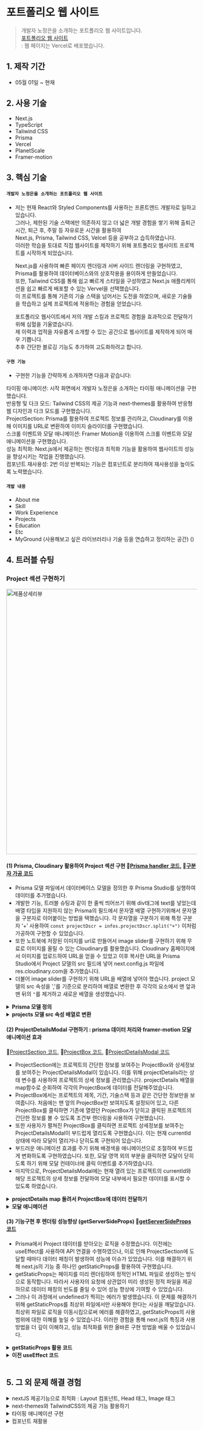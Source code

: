 # 포트폴리오 웹 사이트
> 개발자 노정은을 소개하는 포트폴리오 웹 사이트입니다. </br>
> [포트폴리오 웹 사이트](https://jeong-eun-portfolio.vercel.app/) </br>
: 웹 페이지는 Vercel로 배포했습니다.

## 1. 제작 기간
- 05월 01일 ~ 현재

## 2. 사용 기술
- Next.js
- TypeScript
- Taliwind CSS
- Prisma
- Vercel
- PlanetScale
- Framer-motion

## 3. 핵심 기술
 
#### `개발자 노정은을 소개하는 포트폴리오 웹 사이트`
- 저는 현재 React와 Styled Components를 사용하는 프론트엔드 개발자로 일하고 있습니다.<br />
  그러나, 제한된 기술 스택에만 의존하지 않고 더 넓은 개발 경험을 쌓기 위해 출퇴근 시간, 퇴근 후, 주말 등 자유로운 시간을 활용하여 <br />
  Next.js, Prisma, Tailwind CSS, Velcel 등을 공부하고 습득하였습니다. <br /> 
  이러한 학습을 토대로 직접 웹사이트를 제작하기 위해 포트폴리오 웹사이트 프로젝트를 시작하게 되었습니다. <br />  

  Next.js를 사용하여 빠른 페이지 렌더링과 서버 사이드 렌더링을 구현하였고, Prisma를 활용하여 데이터베이스와의 상호작용을 용이하게 만들었습니다.<br /> 
  또한, Tailwind CSS를 통해 쉽고 빠르게 스타일을 구성하였고 Next.js 애플리케이션을 쉽고 빠르게 배포할 수 있는 Vervel을 선택했습니다.<br /> 
  이 프로젝트를 통해 기존의 기술 스택을 넘어서는 도전을 하였으며, 새로운 기술들을 학습하고 실제 프로젝트에 적용하는 경험을 얻었습니다.<br /> 

  포트폴리오 웹사이트에서 저의 개발 스킬과 프로젝트 경험을 효과적으로 전달하기 위해 심혈을 기울였습니다. <br /> 
  제 이력과 업적을 자유롭게 소개할 수 있는 공간으로 웹사이트를 제작하게 되어 매우 기쁩니다. <br /> 
  추후 간단한 블로깅 기능도 추가하여 고도화하려고 합니다. <br /> 


#### `구현 기능`
- 구현한 기능을 간략하게 소개하자면 다음과 같습니다:

타이핑 애니메이션: 시작 화면에서 개발자 노정은을 소개하는 타이핑 애니메이션을 구현했습니다.  <br /> 
반응형 및 다크 모드: Tailwind CSS의 제공 기능과 next-themes를 활용하여 반응형 웹 디자인과 다크 모드를 구현했습니다.  <br /> 
ProjectSection: Prisma를 활용하여 프로젝트 정보를 관리하고, Cloudinary를 이용해 이미지를 URL로 변환하여 이미지 슬라이더를 구현했습니다.  <br /> 
스크롤 이벤트와 모달 애니메이션: Framer Motion을 이용하여 스크롤 이벤트와 모달 애니메이션을 구현했습니다.  <br /> 
성능 최적화: Next.js에서 제공하는 렌더링과 최적화 기능을 활용하여 웹사이트의 성능을 향상시키는 작업을 진행했습니다.  <br /> 
컴포넌트 재사용성: 2번 이상 반복되는 기능은 컴포넌트로 분리하여 재사용성을 높이도록 노력했습니다. 


#### `개발 내용`
- About me
- Skill
- Work Experience
- Projects
- Education
- Etc
- MyGround (사용해보고 싶은 라이브러리나 기술 등을 연습하고 정리하는 공간) ()


## 4. 트러블 슈팅
### Project 섹션 구현하기
<img width="700" alt="제품상세리뷰" src="https://github.com/wjddms4107/jeongEun_portfolio/assets/78889402/4b789071-d503-40a4-8102-9ad632c2057c.gif" /> <br />
#### (1) Prisma, Cloudinary 활용하여 Project 섹션 구현 🔗[Prisma handler 코드](https://github.com/wjddms4107/jeongEun_portfolio/blob/67837b687b55e90b8d19b34bdd2643a62e149c63/pages/api/project.tsx#LL4C31-L4C38),  🔗[구분자 가공 코드](https://github.com/wjddms4107/jeongEun_portfolio/blob/67837b687b55e90b8d19b34bdd2643a62e149c63/pages/components/BigProjectBox.tsx#L18)

- Prisma 모델 파일에서 데이터베이스 모델을 정의한 후 Prisma Studio를 실행하여 데이터를 추가했습니다.
- 개발한 기능, 트러블 슈팅과 같이 한 줄씩 띄어쓰기 위해 div태그에 text를 넣었는데
배열 타입을 지원하지 않는 Prisma의 필드에서 문자열 배열 구현하기위해서 문자열을 구분자로 이어붙이는 방법을 택했습니다. 
각 문자열을 구분하기 위해 특정 구분자 ‘+’ 사용하여 `const projectDscr = infos.projectDscr.split("+")` 이처럼 가공하여 구현할 수 있었습니다.
- 또한 노트북에 저장된 이미지를 url로 만들어서 image slider를 구현하기 위해 무료로 이미지를 올릴 수 있는 Cloudinary를 활용했습니다. 
Cloudinary 홈페이지에서 이미지를 업로드하여 URL을 얻을 수 있었고 이후 복사한 URL을 Prisma Studio에서 Project 모델의 src 필드에 넣어 
next.config.js 파일에 res.cloudinary.com을 추가했습니다. 
- 더불어 image slider를 구현하기 위해 URL을 배열에 넣어야 했습니다. 
project 모델의 src 속성을 ','를 기준으로 분리하여 배열로 변환한 후 각각의 요소에서 맨 앞과 맨 뒤의 `"`를 제거하고 새로운 배열을 생성했습니다. 

<details>
<summary><b>Prisma 모델 정의</b></summary>
<div markdown="1">

 ~~~javascript
 model Project {
  id Int @id @default(autoincrement())
  state Boolean
  title String
  period String
  sort String
  src String @db.VarChar(3000)
  alt String
  skill String
  github String
  url String
  team String?
  myRole String?
  library String?
  notes String?
  shortDscr String
  projectDscr String  @db.VarChar(1000)
  featureDscr String  @db.VarChar(1000)
  troubleeDscr String  @db.VarChar(1000)
}
 ~~~

</div>
</details>

<details>
<summary><b>projects 모델 src 속성 배열로 변환</b></summary>
<div markdown="1">

  ~~~javascript
 export default async function handler(
  req: NextApiRequest,
  res: NextApiResponse
) {
  
  const projects = await client.project.findMany();

  const newData = projects.map((project) => {
    const srcArray: string[] = project.src.split(',');
    const newArray = srcArray.map((src:string) => src.replace(/^"(.*)"$/, '$1'));

    return {
      ...project,
      src: newArray ,
    };
  });

  res.json({
    ok: true,
    data: newData,
  });
}
 ~~~
</div>
</details>


#### (2) ProjectDetailsModal 구현하기 : prisma 데이터 처리와 framer-motion 모달 애니메이션 효과 <br />
 🔗[ProjectSection 코드](https://github.com/wjddms4107/jeongEun_portfolio/blob/1bdf5d74a3315b6a864698d175ba770a9ec1de6c/pages/ProjectSection.tsx#L13), 🔗[ProjectBox 코드](https://github.com/wjddms4107/jeongEun_portfolio/blob/1bdf5d74a3315b6a864698d175ba770a9ec1de6c/pages/components/ProjectBox.tsx#L20), 🔗[ProjectDetailsModal 코드](https://github.com/wjddms4107/jeongEun_portfolio/blob/1bdf5d74a3315b6a864698d175ba770a9ec1de6c/pages/components/ProjectDetailsModal.tsx#L14)

- ProjectSection에는 프로젝트의 간단한 정보를 보여주는 ProjectBox와 상세정보를 보여주는 ProjectDetailsModal이 있습니다. 이를 위해 projectDetails라는 상태 변수를 사용하여 프로젝트의 상세 정보를 관리했습니다. projectDetails 배열을 map함수로 순회하여 각각의 ProjectBox에 데이터를 전달해주었습니다.
- ProjectBox에서는 프로젝트의 제목, 기간, 기술스택 등과 같은 간단한 정보만을 보여줍니다. 처음에는 맨 앞의 ProjectBox만 보여지도록 설정되어 있고, 다른 ProjectBox를 클릭하면 기존에 열렸던 ProjectBox가 닫히고 클릭된 프로젝트의 간단한 정보를 볼 수 있도록 조건부 렌더링을 사용하여 구현했습니다.
- 또한 사용자가 펼쳐진 ProjectBox를 클릭하면 프로젝트 상세정보를 보여주는 ProjectDetailsModal이 부드럽게 열리도록 구현했습니다. 이는 현재 currentId 상태에 따라 모달이 열리거나 닫히도록 구현되어 있습니다.
- 부드러운 애니메이션 효과를 주기 위해 배경색을 애니메이션으로 조절하여 부드럽게 변화하도록 구현하였습니다. 또한, 모달 영역 외의 부분을 클릭하면 모달이 닫히도록 하기 위해 모달 컨테이너에 클릭 이벤트를 추가하였습니다.
- 마지막으로, ProjectDetailsModal에는 현재 열려 있는 프로젝트의 currentId와 해당 프로젝트의 상세 정보를 전달하여 모달 내부에서 필요한 데이터를 표시할 수 있도록 하였습니다.


<details>
<summary><b>projectDetails map 돌려서 ProjectBox에 데이터 전달하기</b></summary>
<div markdown="1">
 
 ~~~javascript
   const [projectDetails, setProjectDetails] = useState<Project[]>(projects);

  const ClickProjectBox = (index: number) => {
    setProjectDetails(projectDetails?.map((info, i) => ({
      ...info,
      state: i === index
    })));
  };
  
  const projectBoxs = projectDetails?.map((details) => (
    <ProjectBox
      key={details.id}
      isClicked={details.state}
      details={details}
      onClick={() => ClickProjectBox(details.id - 1)}
      layoutId={details.id}
    />
  ));
 ~~~
 
</div>
</details>
 
 <details>
<summary><b>모달 애니메이션</b></summary>
<div markdown="1">

 ~~~javascript
  <AnimatePresence>
    {currentId ? (
       <motion.div
         className="fixed z-20 top-0 right-0 left-0 w-[100vw] h-full flex items-center justify-center m-auto"
         onClick={(e) => e.target === e.currentTarget && handleCloseBox()}
         initial={{ backgroundColor: "rgba(0, 0, 0, 0)" }}
         animate={{ backgroundColor: "rgba(0, 0, 0, 0.5)" }}
         exit={{ backgroundColor: "rgba(0, 0, 0, 0)" }}
       >
         <ProjectDetailsModal currentId={currentId} details={details} />
       </motion.div>
     ) : null}
  </AnimatePresence> 
 ~~~
 
</div>
</details>

#### (3) 기능구현 후 렌더링 성능향상 (getServerSideProps) 🔗[getServerSideProps 코드](https://github.com/wjddms4107/jeongEun_portfolio/blob/1bdf5d74a3315b6a864698d175ba770a9ec1de6c/pages/index.tsx#L46)

- Prisma에서 Project 데이터를 받아오는 로직을 수정했습니다. 이전에는 useEffect를 사용하여 API 연결을 수행하였으나, 이로 인해 ProjectSection에 도달할 때마다 데이터 패칭이 발생하여 성능에 이슈가 있었습니다. 이를 해결하기 위해 next.js의 기능 중 하나인 getStaticProps를 활용하여 구현했습니다.
- getStaticProps는 페이지를 미리 렌더링하여 정적인 HTML 파일로 생성하는 방식으로 동작합니다. 따라서 사용자의 요청에 상관없이 미리 생성된 정적 파일을 제공하므로 데이터 패칭의 빈도를 줄일 수 있어 성능 향상에 기여할 수 있었습니다.
- 그러나 이 과정에서 undefined가 찍히는 에러가 발생했습니다. 이 문제를 해결하기 위해 getStaticProps를 최상위 파일에서만 사용해야 한다는 사실을 깨달았습니다. 최상위 파일로 로직을 이동시킴으로써 에러를 해결하였고, getStaticProps의 사용 범위에 대한 이해를 높일 수 있었습니다. 이러한 경험을 통해 next.js의 특징과 사용 방법을 더 깊이 이해하고, 성능 최적화를 위한 올바른 구현 방법을 배울 수 있었습니다.

<details>
<summary><b>getStaticProps 활용 코드</b></summary>
<div markdown="1">

 ~~~javascript
 
export async function getStaticProps() {
  const projects = await client.project.findMany();

  const newData = projects.map((project) => {
    const srcArray: string[] = project.src.split(',');
    const newArray = srcArray.map((src:string) => src.replace(/^"(.*)"$/, '$1'));

    return {
      ...project,
      src: newArray ,
    };
  });
  
  return {
    props: {
      projects: newData,
    },
  };
}

}
 ~~~

</div>
</details>

<details>
<summary><b>이전 useEffect 코드</b></summary>
<div markdown="1">

  ~~~javascript
  useEffect(()=>{
    axios.get('/api/project')
  .then(function (response:any) {
    setProjectBoxStates(response.data.data)
  })
  .catch(function (error:any) {
    console.log(error, "project api 연결 에러");
  })
  }
  ,[])
 ~~~
</div>
</details>



<br/>

## 5. 그 외 문제 해결 경험

<details>
<summary>nextJS 제공기능으로 최적화 : Layout 컴포넌트, Head 태그, Image 태그 </summary>
<div markdown="1"> 
<br />

- Layout 컴포넌트로 웹 사이트의 레이아웃을 잡아주었습니다.

~~~javascript
 import Header from "./Header";

 export default function Layout({children}: React.PropsWithChildren) {
   return (
     <>
      <Header />
      <main className="w-[100vw] flex flex-col items-center justify-center mt-[70px]">
        {children}
      </main>
    </>
   )
 }
~~~


- 이미지 최적화를 위해 lazy loading, 사이즈최적화, layout shift 방지해기 위해 <Image /> 태그를 사용했습니다.

~~~javascript
  <Image src="/jeongeun1.jpg" alt="jeongeun" width={500} height={500} className="rounded-2xl shadow-lg mt-12 lg:w-2/5 lg:ml-10 lg:mt-0" />
 ~~~

- 웹사이트의 head 부분 생성하기위해 head 태그를 사용했습니다.

~~~javascript
  import Head from 'next/head';

interface IProps {
  title : string;
}

export default function Seo({title}:IProps) {
  return (
    <Head>
      <title>{title} | JeongEun</title>
    </Head>
  )
  
}
 ~~~

</div>
</details>

<details>
<summary>next-themes와 TailwindCSS의 제공 기능 활용하기</summary>
<div markdown="1">
<br />
- 원래는 recoil과 같은 전역 상태 관리 도구를 사용하여 다크 모드와 라이트 모드를 전역적으로 적용하려고 했습니다. 그러나 next.js에는 편리하게 다크 모드를 사용할 수 있는 next-themes 라이브러리가 있었습니다. 그래서 next-themes와 TailwindCSS의 dark 활용하여 다크 모드를 쉽게 구현할 수 있었습니다.  <br />
_App : https://github.com/wjddms4107/jeongEun_portfolio/blob/1a9231c9847c2c675eec1bd84fb041ee91524b69/pages/_app.tsx#L10 
다크모드 변환 : https://github.com/wjddms4107/jeongEun_portfolio/blob/1a9231c9847c2c675eec1bd84fb041ee91524b69/components/HeaderUl.tsx#L45
<br />

- TailwindCSS의 제공 기능을 활용하여 반응형을 구현했습니다. TailwindCSS의 lg, md와 같은 선택자를 사용하여 미디어 쿼리 없이도 반응형 스타일링을 간편하게 적용할 수 있었습니다. 이를 통해 브라우저의 크기에 따라 적절한 스타일을 자동으로 적용할 수 있었습니다.   <br />
반응형 : https://github.com/wjddms4107/jeongEun_portfolio/blob/1a9231c9847c2c675eec1bd84fb041ee91524b69/pages/HomeSection.tsx#L17
<br />

 - TailwindCSS의 클래스 중 하나인 space-y-1과 같은 클래스를 사용하여 요소 사이에 간격을 쉽게 조절할 수 있었습니다. 

~~~javascript
 <div className='space-y-4'>
  {troubleDscrArray.map(({title, dscr, code}) => (
    <div className='text-lg' key={title}>
      <div className='font-bold mb-1'>📌 {title}</div>
        <div className='text-middleGray300 dark:text-darkMiddleGray200 break-all whitespace-pre-line' >
         {dscr}
         {code && 
           <div className='mt-2'>
             <code>{code}</code>
           </div>
         }       
      </div>
    </div>
  ))}
 </div>
~~~

</div>
</details>

<details>
<summary>타이핑 애니메이션 구현</summary>
<div markdown="1">

- ['전체적인 아름다움을 중요시하는', '성취 중독자', '적응력이 뛰어나 협업에 자신있는'] 프론트엔드 개발자 노정은입니다. 를 표현하기 위해 타이핑 애니메이션을 구현했습니다.

useTypingAnimation : https://github.com/wjddms4107/jeongEun_portfolio/blob/1a9231c9847c2c675eec1bd84fb041ee91524b69/libs/client/useTypingAnimation.ts#L3
useCursorBlink : https://github.com/wjddms4107/jeongEun_portfolio/blob/1a9231c9847c2c675eec1bd84fb041ee91524b69/libs/client/useCursorBlink.ts#L3

</div>
</details>

<details>
<summary>컴포넌트 재활용</summary>
<div markdown="1">

- ImgSlide: 이미지 슬라이드
https://github.com/wjddms4107/jeongEun_portfolio/blob/adf70c7cd421ce26be0a3ee68305b7453c6712f6/components/ImgSlide.tsx#L15

- MyRoleDscr: Work Experience 역할 설명 
https://github.com/wjddms4107/jeongEun_portfolio/blob/adf70c7cd421ce26be0a3ee68305b7453c6712f6/components/MyRoleDscr.tsx#L21

- SkillBox : Skill에서 기술스택 UI
https://github.com/wjddms4107/jeongEun_portfolio/blob/adf70c7cd421ce26be0a3ee68305b7453c6712f6/components/skillBox.tsx#L13

- 이외에도 다양한 컴포넌트를 재활용 했습니다.


</div>
</details>
